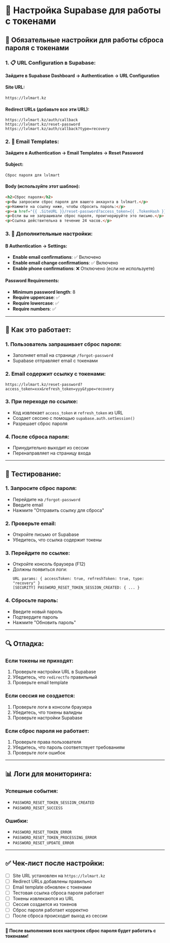 # 🔧 Настройка Supabase для работы с токенами

## 🎯 **Обязательные настройки для работы сброса пароля с токенами**

### **1. 📋 URL Configuration в Supabase:**

**Зайдите в Supabase Dashboard → Authentication → URL Configuration**

#### **Site URL:**
```
https://lvlmart.kz
```

#### **Redirect URLs (добавьте все эти URL):**
```
https://lvlmart.kz/auth/callback
https://lvlmart.kz/reset-password
https://lvlmart.kz/auth/callback?type=recovery
```

### **2. 📧 Email Templates:**

**Зайдите в Authentication → Email Templates → Reset Password**

#### **Subject:**
```
Сброс пароля для lvlmart
```

#### **Body (используйте этот шаблон):**
```html
<h2>Сброс пароля</h2>
<p>Вы запросили сброс пароля для вашего аккаунта в lvlmart.</p>
<p>Нажмите на ссылку ниже, чтобы сбросить пароль:</p>
<p><a href="{{ .SiteURL }}/reset-password?access_token={{ .TokenHash }}&refresh_token={{ .RefreshToken }}&type=recovery">Сбросить пароль</a></p>
<p>Если вы не запрашивали сброс пароля, проигнорируйте это письмо.</p>
<p>Ссылка действительна в течение 24 часов.</p>
```

### **3. 🔧 Дополнительные настройки:**

#### **В Authentication → Settings:**
- **Enable email confirmations**: ✅ Включено
- **Enable email change confirmations**: ✅ Включено
- **Enable phone confirmations**: ❌ Отключено (если не используете)

#### **Password Requirements:**
- **Minimum password length**: 8
- **Require uppercase**: ✅
- **Require lowercase**: ✅
- **Require numbers**: ✅

---

## 🚀 **Как это работает:**

### **1. Пользователь запрашивает сброс пароля:**
- Заполняет email на странице `/forgot-password`
- Supabase отправляет email с токенами

### **2. Email содержит ссылку с токенами:**
```
https://lvlmart.kz/reset-password?access_token=xxx&refresh_token=yyy&type=recovery
```

### **3. При переходе по ссылке:**
- Код извлекает `access_token` и `refresh_token` из URL
- Создает сессию с помощью `supabase.auth.setSession()`
- Разрешает сброс пароля

### **4. После сброса пароля:**
- Принудительно выходит из сессии
- Перенаправляет на страницу входа

---

## 🧪 **Тестирование:**

### **1. Запросите сброс пароля:**
- Перейдите на `/forgot-password`
- Введите email
- Нажмите "Отправить ссылку для сброса"

### **2. Проверьте email:**
- Откройте письмо от Supabase
- Убедитесь, что ссылка содержит токены

### **3. Перейдите по ссылке:**
- Откройте консоль браузера (F12)
- Должны появиться логи:
  ```
  URL params: { accessToken: true, refreshToken: true, type: "recovery" }
  [SECURITY] PASSWORD_RESET_TOKEN_SESSION_CREATED: { ... }
  ```

### **4. Сбросьте пароль:**
- Введите новый пароль
- Подтвердите пароль
- Нажмите "Обновить пароль"

---

## 🔍 **Отладка:**

### **Если токены не приходят:**
1. Проверьте настройки URL в Supabase
2. Убедитесь, что `redirectTo` правильный
3. Проверьте email template

### **Если сессия не создается:**
1. Проверьте логи в консоли браузера
2. Убедитесь, что токены валидны
3. Проверьте настройки Supabase

### **Если сброс пароля не работает:**
1. Проверьте права пользователя
2. Убедитесь, что пароль соответствует требованиям
3. Проверьте логи ошибок

---

## 📊 **Логи для мониторинга:**

### **Успешные события:**
- `PASSWORD_RESET_TOKEN_SESSION_CREATED`
- `PASSWORD_RESET_SUCCESS`

### **Ошибки:**
- `PASSWORD_RESET_TOKEN_ERROR`
- `PASSWORD_RESET_TOKEN_PROCESSING_ERROR`
- `PASSWORD_RESET_UPDATE_ERROR`

---

## ✅ **Чек-лист после настройки:**

- [ ] Site URL установлен на `https://lvlmart.kz`
- [ ] Redirect URLs добавлены правильно
- [ ] Email template обновлен с токенами
- [ ] Тестовая ссылка сброса пароля работает
- [ ] Токены извлекаются из URL
- [ ] Сессия создается из токенов
- [ ] Сброс пароля работает корректно
- [ ] После сброса происходит выход из сессии

---

**🎯 После выполнения всех настроек сброс пароля будет работать с токенами!**
